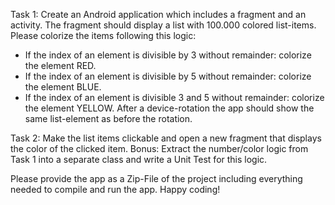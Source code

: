 Task 1:
Create an Android application which includes a fragment and an activity. The fragment
should display a list with 100.000 colored list-items.
Please colorize the items following this logic:
- If the index of an element is divisible by 3 without remainder: colorize the
element RED.
- If the index of an element is divisible by 5 without remainder: colorize the
element BLUE.
- If the index of an element is divisible 3 and 5 without remainder: colorize the
element YELLOW.
After a device-rotation the app should show the same list-element as before the
rotation.


Task 2:
Make the list items clickable and open a new fragment that displays the color of the
clicked item.
Bonus:
Extract the number/color logic from Task 1 into a separate class and write a Unit Test
for this logic.

Please provide the app as a Zip-File of the project including everything needed to
compile and run the app.
Happy coding!
